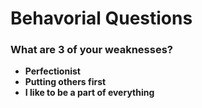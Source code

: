 # Behavorial Questions

### What are 3 of your weaknesses?
* **Perfectionist**
* **Putting others first**
* **I like to be a part of everything**